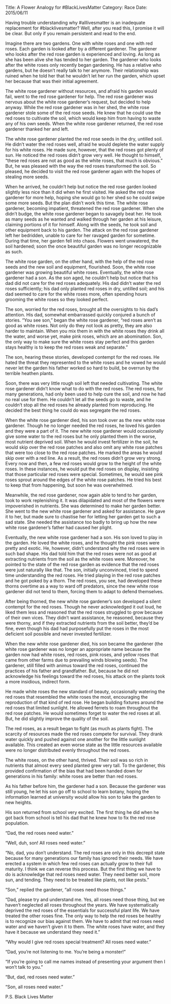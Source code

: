 Title: A Flower Analogy for #BlackLivesMatter
Category: Race
Date: 2015/06/11

Having trouble understanding why #alllivesmatter is an inadequate replacement for #blacklivesmatter? Well, after you read this, I promise it will be clear. But only if you remain persistent and read to the end.

Imagine there are two gardens. One with white roses and one with red roses. Each garden is looked after by a different gardener. The gardener who looks after the red rose garden is experienced and loving. As long as she has been alive she has tended to her garden. The gardener who looks after the white roses only recently began gardening. He has a relative who gardens, but he doesn’t really talk to her anymore. Their relationship was ruined when he told her that he wouldn’t let her run the garden, which upset her because that was their initial agreement. 

The white rose gardener without resources, and afraid his garden would fail, went to the red rose gardener for help. The red rose gardener was nervous about the white rose gardener’s request, but decided to help anyway. While the red rose gardener was in her shed, the white rose gardener stole some of the red rose seeds. He knew that he could use the red roses to cultivate the soil, which would keep him from having to waste any of his own seeds. When the white rose gardener returned, the red rose gardener thanked her and left.

The white rose gardener planted the red rose seeds in the dry, untilled soil. He didn’t water the red roses well, afraid he would deplete the water supply for his white roses. He made sure, however, that the red roses got plenty of sun. He noticed the red roses didn’t grow very well. He thought to himself, “these red roses are not as good as the white roses, that much is obvious.” But, he was pleased with the way the red roses transformed the soil. So pleased, he decided to visit the red rose gardener again with the hopes of stealing more seeds.

When he arrived, he couldn’t help but notice the red rose garden looked slightly less nice than it did when he first visited. He asked the red rose gardener for more help, hoping she would go to her shed so he could swipe some more seeds. But the plan didn’t work this time. The white rose gardener, becoming impatient, threatened the red rose gardener. When she didn’t budge, the white rose gardener began to savagely beat her. He took as many seeds as he wanted and walked through her garden at his leisure, claiming portions of it for himself. Along with the seeds, he took soil and other equipment back to his garden. The attack on the red rose gardener left her bedridden, unable to care for her ravaged garden for sometime. During that time, her garden fell into chaos. Flowers went unwatered, the soil hardened; soon the once beautiful garden was no longer recognizable as such.

The white rose garden, on the other hand, with the help of the red rose seeds and the new soil and equipment, flourished. Soon, the white rose gardener was growing beautiful white roses. Eventually, the white rose gardener had a son. As the son aged, he couldn’t help but notice that his dad did not care for the red roses adequately. His dad didn’t water the red roses sufficiently; his dad only planted red roses in dry, untilled soil; and his dad seemed to care for the white roses more, often spending hours grooming the white roses so they looked perfect.

The son, worried for the red roses, brought all the oversights to his dad’s attention. His dad, somewhat embarrassed quickly conjured a bunch of stories. “You see son,” began the white rose gardener, “red roses aren’t as good as white roses. Not only do they not look as pretty, they are also harder to maintain. When you mix them in with the white roses they drink all the water, and worse yet, make pink roses, which are an abomination. Son, the only way to make sure the white roses stay perfect and this garden stays healthy is to keep the red roses weak and separate.”

The son, hearing these stories, developed contempt for the red roses. He hated the threat they represented to the white roses and he vowed he would never let the garden his father worked so hard to build, be overrun by the terrible heathen plants. 

Soon, there was very little rough soil left that needed cultivating. The white rose gardener didn’t know what to do with the red roses. The red roses, for many generations, had only been used to help cure the soil, and now he had no real use for them. He couldn’t let all the seeds go to waste, and he couldn’t stop all the red roses he already planted from reproducing. He decided the best thing he could do was segregate the red roses.

When the white rose gardener died, his son took over as the new white rose gardener. Though he no longer needed the red roses, he loved his garden and they were a part of it. The new white rose gardener would occasionally give some water to the red roses but he only planted them in the worse, most nutrient deprived soil. When he would invest fertilizer in the soil, he would skip over the red rose patches and also omit any white rose patches that were too close to the red rose patches. He marked the areas he would skip over with a red line. As a result, the red roses didn’t grow very strong. Every now and then, a few red roses would grow to the height of the white roses. In these instances, he would put the red roses on display, insisting that those particular red roses were special. Sometimes, he would see pink roses sprout around the edges of the white rose patches. He tried his best to keep that from happening, but soon he was overwhelmed.

Meanwhile, the red rose gardener, now again able to tend to her garden, took to work replenishing it. It was dilapidated and most of the flowers were impoverished in nutrients. She was determined to make her garden better. She went to the new white rose gardener and asked for assistance. He gave it to her, but made sure to chastise her for letting her garden get to such a sad state. She needed the assistance too badly to bring up how the new white rose gardener’s father had caused her plight.

Eventually, the new white rose gardener had a son. His son loved to play in the garden. He loved the white roses, and he thought the pink roses were pretty and exotic. He, however, didn’t understand why the red roses were in such bad shape. His dad told him that the red roses were not as good at extracting nutrients from the soil as the white roses were. Moreover, he pointed to the state of the red rose garden as evidence that the red roses were just naturally like that. The son, initially unconvinced, tried to spend time understanding the red roses. He tried playing in the red rose patches and he got poked by a thorn. The red roses, you see, had developed these thorns overtime as a way to ward off predators, since the new white rose gardener did not tend to them, forcing them to adapt to defend themselves. 

After being thorned, the new white rose gardener’s son developed a silent contempt for the red roses. Though he never acknowledged it out loud, he liked them less and reasoned that the red roses struggled to grow because of their own vices. They didn’t want assistance, he reasoned, because they were thorny, and if they extracted nutrients from the soil better, they’d be fine, even though his dad had purposefully put the roses in the most deficient soil possible and never invested fertilizer.

When the new white rose gardener died, his son became the gardener (the white rose gardener was no longer an appropriate name because the garden now had white roses, red roses, pink roses, and yellow roses that came from other farms due to prevailing winds blowing seeds). The gardener, still filled with animus toward the red roses, continued the practices of his father and grandfather. But, because he did not acknowledge his feelings toward the red roses, his attack on the plants took a more insidious, indirect form.

He made white roses the new standard of beauty, occasionally watering the red roses that resembled the white roses the most, encouraging the reproduction of that kind of red rose. He began building fixtures around the red roses that limited sunlight. He allowed ferrets to roam throughout the red rose patches. He would sometimes forget to water the red roses at all. But, he did slightly improve the quality of the soil. 

The red roses, as a result began to fight (as much as plants fight). The scarcity of resources made the red roses compete for survival. They drank water quickly and pushed against one another for the little sunlight available. This created an even worse state as the little resources available were no longer distributed evenly throughout the red roses. 

The white roses, on the other hand, thrived. Their soil was so rich in nutrients that almost every seed planted grew very tall. To the gardener, this provided confirmation of the bias that had been handed down for generations in his family: white roses are better than red roses.

As his father before him, the gardener had a son. Because the gardener was still young, he let his son go off to school to learn botany, hoping the information learned at university would allow his son to take the garden to new heights.

His son returned from school very excited. The first thing he did when he got back from school is tell his dad that he knew how to fix the red rose population.

“Dad, the red roses need water.”

“Well, duh, son! All roses need water.”

“No, dad, you don’t understand. The red roses are only in this decrepit state because for many generations our family has ignored their needs. We have erected a system in which few red roses can actually grow to their full maturity. I think we can reverse this process. But the first thing we have to do is acknowledge that red roses need water. They need better soil, more sun, and tending. They need to be treated like plants, not like pests.”

“Son,” replied the gardener, “all roses need those things.”

“Dad, please try and understand me. Yes, all roses need those thing, but we haven’t neglected all roses throughout the years. We have systematically deprived the red roses of the essentials for successful plant life. We have treated the other roses fine. The only way to help the red roses be healthy is to recognize our bias against them. We have to admit that red roses need water and we haven’t given it to them. The white roses have water, and they have it because we understand they need it.”

“Why would I give red roses special treatment? All roses need water.”

“Dad, you’re not listening to me. You’re being a monster!”

“If you’re going to call me names instead of presenting your argument then I won’t talk to you.”

“But, dad, red roses need water.”

“Son, all roses need water.”

P.S. Black Lives Matter
